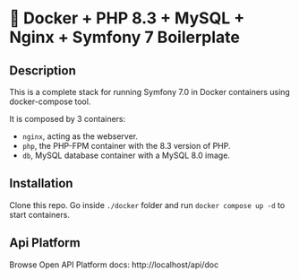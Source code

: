 # 🐳 Docker + PHP 8.3 + MySQL + Nginx + Symfony 7 Boilerplate

## Description

This is a complete stack for running Symfony 7.0 in Docker containers using docker-compose tool.

It is composed by 3 containers:

- `nginx`, acting as the webserver.
- `php`, the PHP-FPM container with the 8.3 version of PHP.
- `db`, MySQL database container with a MySQL 8.0 image.



## Installation

 Clone this repo.
 Go inside `./docker` folder and run `docker compose up -d` to start containers.

## Api Platform

 Browse Open API Platform docs: http://localhost/api/doc  







